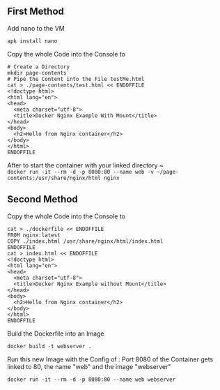 First Method
----------

Add nano to the VM
```
apk install nano
```

Copy the whole Code into the Console to
```
# Create a Directory
mkdir page-contents
# Pipe the Content into the File testMe.html
cat > ./page-contents/test.html << ENDOFFILE
<!doctype html>
<html lang="en">
<head>
  <meta charset="utf-8">
  <title>Docker Nginx Example With Mount</title>
</head>
<body>
  <h2>Hello from Nginx container</h2>
</body>
</html>
ENDOFFILE
```
After to start the container with your linked directory ~  
```docker run -it --rm -d -p 8080:80 --name web -v ~/page-contents:/usr/share/nginx/html nginx```


Second Method
-------------
Copy the whole Code into the Console to
```
cat > ./dockerfile << ENDOFFILE
FROM nginx:latest
COPY ./index.html /usr/share/nginx/html/index.html
ENDOFFILE
cat > index.html << ENDOFFILE
<!doctype html>
<html lang="en">
<head>
  <meta charset="utf-8">
  <title>Docker Nginx Example without Mount</title>
</head>
<body>
  <h2>Hello from Nginx container</h2>
</body>
</html>
ENDOFFILE
```
Build the Dockerfile into an Image
```
docker build -t webserver .
```

Run this new Image with the Config of : Port 8080 of the Container gets linked to 80, the name "web" and the image "webserver"
```
docker run -it --rm -d -p 8080:80 --name web webserver
```
